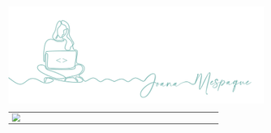 ![capa github](https://github.com/joanamespaque/joanamesapque/blob/main/images/header.png)  

<center>
  <table>
    <tr>
        <td><img width="400px" align="left" src="https://github-readme-stats.vercel.app/api/top-langs/?username=joanamespaque&hide=html&layout=compact&theme=buefy" /></td>
    </tr>   
  </table>
</center>  
